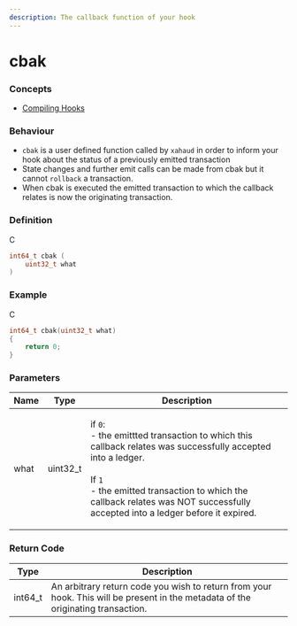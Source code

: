 ```yaml
---
description: The callback function of your hook
---
```


# cbak

### Concepts

* [Compiling Hooks](../../../concepts/compiling-hooks.md)

### Behaviour

* `cbak` is a user defined function called by `xahaud` in order to inform your hook about the status of a previously emitted transaction
* State changes and further emit calls can be made from cbak but it cannot `rollback` a transaction.
* When cbak is executed the emitted transaction to which the callback relates is now the originating transaction.

### Definition

C

```c
int64_t cbak (
    uint32_t what
)
```

### Example

C

```c
int64_t cbak(uint32_t what)
{
    return 0;
}
```

### Parameters

| Name | Type      | Description                                                                                                                                                                                                                                                                        |
| ---- | --------- | ---------------------------------------------------------------------------------------------------------------------------------------------------------------------------------------------------------------------------------------------------------------------------------- |
| what | uint32\_t | <p>if <code>0</code>:<br>- the emittted transaction to which this callback relates was successfully accepted into a ledger.<br><br>If <code>1</code><br>- the emitted transaction to which the callback relates was NOT successfully accepted into a ledger before it expired.</p> |

### Return Code

| Type     | Description                                                                                                                      |
| -------- | -------------------------------------------------------------------------------------------------------------------------------- |
| int64\_t | An arbitrary return code you wish to return from your hook. This will be present in the metadata of the originating transaction. |
